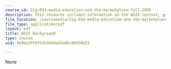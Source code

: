 ```yaml
---
course_id: 21g-034-media-education-and-the-marketplace-fall-2005
description: This resource includes information on the WSIS context, goals, and structure.
file_location: /coursemedia/21g-034-media-education-and-the-marketplace-fall-2005/869da39f9f62b343da62e66c00558e22_MIT21G_034F05_wsisbackgrou.pdf
file_type: application/pdf
layout: pdf
title: WSIS Background
type: course
uid: 869da39f9f62b343da62e66c00558e22

---
```

None